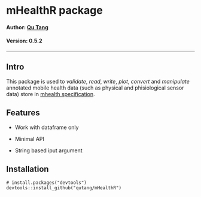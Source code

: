 # mHealthR package

#### Author: [Qu Tang](http://qutang.github.io)

#### Version: 0.5.2

---

## Intro

This package is used to *validate*, *read*, *write*, *plot*, *convert* and *manipulate* annotated mobile health data (such as physical and phisiological sensor data) store in [mhealth specification](https://qutang.github.io/project/mhealth-specification/).

## Features

* Work with dataframe only

* Minimal API

* String based iput argument

## Installation

```{r}
# install.packages("devtools")
devtools::install_github("qutang/mHealthR")
```

